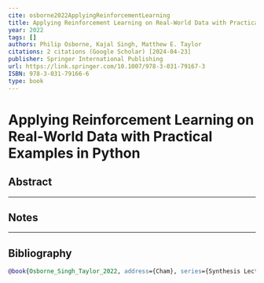 ```yaml
---
cite: osborne2022ApplyingReinforcementLearning 
title: Applying Reinforcement Learning on Real-World Data with Practical Examples in Python
year: 2022
tags: []
authors: Philip Osborne, Kajal Singh, Matthew E. Taylor
citations: 2 citations (Google Scholar) [2024-04-23]
publisher: Springer International Publishing
url: https://link.springer.com/10.1007/978-3-031-79167-3
ISBN: 978-3-031-79166-6
type: book
---
```


# Applying Reinforcement Learning on Real-World Data with Practical Examples in Python

## Abstract 



---
## Notes
>


---
## Bibliography

```bibtex
@book{Osborne_Singh_Taylor_2022, address={Cham}, series={Synthesis Lectures on Artificial Intelligence and Machine Learning}, title={Applying Reinforcement Learning on Real-World Data with Practical Examples in Python}, rights={https://www.springer.com/tdm}, ISBN={978-3-031-79166-6}, url={[https://link.springer.com/10.1007/978-3-031-79167-3](https://link.springer.com/10.1007/978-3-031-79167-3)}, note={2 citations (Google Scholar) [2024-04-23]}, publisher={Springer International Publishing}, author={Osborne, Philip and Singh, Kajal and Taylor, Matthew E.}, year={2022}, collection={Synthesis Lectures on Artificial Intelligence and Machine Learning}, language={en} }
```
